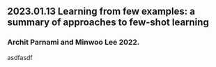 ## 2023.01.13 Learning from few examples: a summary of approaches to few-shot learning
### Archit Parnami and Minwoo Lee 2022.
asdfasdf